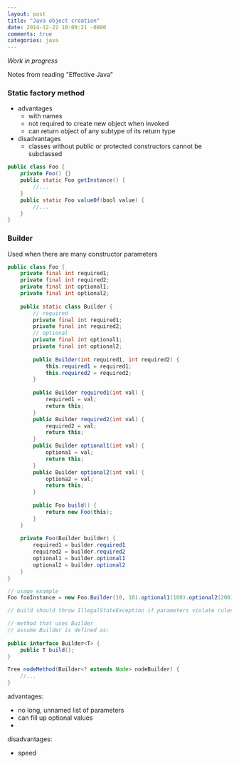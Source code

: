 ```yaml
---
layout: post
title: "Java object creation" 
date: 2014-12-22 10:09:21 -0800
comments: true
categories: java
---
```


*Work in progress* 

Notes from reading "Effective Java" 

### Static factory method 
* advantages
	* with names 
	* not required to create new object when invoked
	* can return object of any subtype of its return type
* disadvantages 
	* classes without public or protected constructors cannot be subclassed 

```java
public class Foo { 
	private Foo() {} 
	public static Foo getInstance() {
		//...
	}
	public static Foo valueOf(bool value) {
		//... 
	}  
} 
```
### Builder 
Used when there are many constructor parameters 

```java
public class Foo {
	private final int required1; 
	private final int required2;
	private final int optional1; 
	private final int optional2;
	
	public static class Builder {
		// required 
		private final int required1; 
		private final int required2;
		// optional 
		private final int optional1; 
		private final int optional2;
		
		public Builder(int required1, int required2) { 
			this.required1 = required1; 
			this.required2 = required2; 
		}
		
		public Builder required1(int val) { 
			required1 = val; 
			return this; 
		}
		public Builder required2(int val) { 
			required2 = val; 
			return this; 
		}
		public Builder optional1(int val) { 
			optiona1 = val; 
			return this; 
		}    
		public Builder optional2(int val) { 
			optiona2 = val; 
			return this; 
		}    
		
		public Foo build() { 
			return new Foo(this); 
		} 
	} 
	
	private Foo(Builder builder) { 
		required1 = builder.required1 
		required2 = builder.required2 
		optional1 = builder.optional1
		optional2 = builder.optional2 
	} 
}

// usage example 
Foo fooInstance = new Foo.Builder(10, 10).optional1(100).optional2(200).build(); 

// build should throw IllegalStateException if parameters violate rules 

// method that uses Builder 
// assume Builder is defined as: 
 
public interface Builder<T> { 
	public T build(); 
} 

Tree nodeMethod(Builder<? extends Node> nodeBuilder) {
	//...
} 
```
advantages: 

* no long, unnamed list of parameters 
* can fill up optional values 
* 
disadvantages: 

* speed
